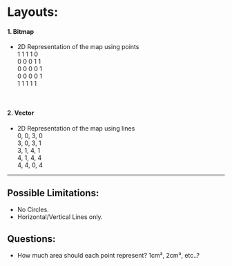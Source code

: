 # Layouts:
#### 1. Bitmap
* 2D Representation of the map using points<br />
1 1 1 1 0<br />
0 0 0 1 1<br />
0 0 0 0 1<br />
0 0 0 0 1<br />
1 1 1 1 1<br />
<br />

#### 2. Vector
* 2D Representation of the map using lines<br />
0, 0, 3, 0<br />
3, 0, 3, 1<br />
3, 1, 4, 1<br />
4, 1, 4, 4<br />
4, 4, 0, 4<br />

***

## Possible Limitations:
*  No Circles.
*  Horizontal/Vertical Lines only.

## Questions:
* How much area should each point represent? 1cm³, 2cm³, etc..?
